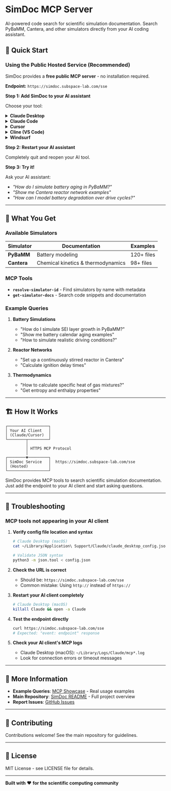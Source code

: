 # SimDoc MCP Server

AI-powered code search for scientific simulation documentation. Search PyBaMM, Cantera, and other simulators directly from your AI coding assistant.

## 🚀 Quick Start

### Using the Public Hosted Service (Recommended)

SimDoc provides a **free public MCP server** - no installation required.

**Endpoint:** `https://simdoc.subspace-lab.com/sse`

**Step 1: Add SimDoc to your AI assistant**

Choose your tool:

<details>
<summary><b>Claude Desktop</b></summary>

**Config file location:**
- macOS: `~/Library/Application Support/Claude/claude_desktop_config.json`
- Windows: `%APPDATA%\Claude\claude_desktop_config.json`

**Add this configuration:**
```json
{
  "mcpServers": {
    "simdoc": {
      "url": "https://simdoc.subspace-lab.com/sse"
    }
  }
}
```
</details>

<details>
<summary><b>Claude Code</b></summary>

**Config file location:**
- Project: `.mcp.json` (in project root)
- User: `~/.claude/settings.local.json`

**Add this configuration:**
```json
{
  "mcpServers": {
    "simdoc": {
      "type": "sse",
      "url": "https://simdoc.subspace-lab.com/sse"
    }
  }
}
```
</details>

<details>
<summary><b>Cursor</b></summary>

**Config file location:** `~/.cursor/mcp.json`

**Add this configuration:**
```json
{
  "mcpServers": {
    "simdoc": {
      "url": "https://simdoc.subspace-lab.com/sse"
    }
  }
}
```
</details>

<details>
<summary><b>Cline (VS Code)</b></summary>

**Setup:** Click "Configure MCP Servers" in Cline extension panel

**Add this configuration:**
```json
{
  "mcpServers": {
    "simdoc": {
      "url": "https://simdoc.subspace-lab.com/sse",
      "alwaysAllow": []
    }
  }
}
```
</details>

<details>
<summary><b>Windsurf</b></summary>

**Config file location:** Windsurf MCP settings

**Add this configuration:**
```json
{
  "mcpServers": {
    "simdoc": {
      "url": "https://simdoc.subspace-lab.com/sse"
    }
  }
}
```
</details>

**Step 2: Restart your AI assistant**

Completely quit and reopen your AI tool.

**Step 3: Try it!**

Ask your AI assistant:
- *"How do I simulate battery aging in PyBaMM?"*
- *"Show me Cantera reactor network examples"*
- *"How can I model battery degradation over drive cycles?"*

---

## 🎯 What You Get

### Available Simulators

| Simulator | Documentation | Examples |
|-----------|---------------|----------|
| **PyBaMM** | Battery modeling | 120+ files |
| **Cantera** | Chemical kinetics & thermodynamics | 98+ files |

### MCP Tools

- **`resolve-simulator-id`** - Find simulators by name with metadata
- **`get-simulator-docs`** - Search code snippets and documentation

### Example Queries

1. **Battery Simulations**
   - "How do I simulate SEI layer growth in PyBaMM?"
   - "Show me battery calendar aging examples"
   - "How to simulate realistic driving conditions?"

2. **Reactor Networks**
   - "Set up a continuously stirred reactor in Cantera"
   - "Calculate ignition delay times"

3. **Thermodynamics**
   - "How to calculate specific heat of gas mixtures?"
   - "Get entropy and enthalpy properties"

---

## 🏗️ How It Works

```
┌──────────────────┐
│ Your AI Client   │
│ (Claude/Cursor)  │
└────────┬─────────┘
         │
         │ HTTPS MCP Protocol
         │
┌────────▼─────────┐
│ SimDoc Service   │  https://simdoc.subspace-lab.com/sse
│ (Hosted)         │
└──────────────────┘
```

SimDoc provides MCP tools to search scientific simulation documentation. Just add the endpoint to your AI client and start asking questions.

---

## 🐛 Troubleshooting

### MCP tools not appearing in your AI client

1. **Verify config file location and syntax**
   ```bash
   # Claude Desktop (macOS)
   cat ~/Library/Application\ Support/Claude/claude_desktop_config.json

   # Validate JSON syntax
   python3 -m json.tool < config.json
   ```

2. **Check the URL is correct**
   - Should be: `https://simdoc.subspace-lab.com/sse`
   - Common mistake: Using `http://` instead of `https://`

3. **Restart your AI client completely**
   ```bash
   # Claude Desktop (macOS)
   killall Claude && open -a Claude
   ```

4. **Test the endpoint directly**
   ```bash
   curl https://simdoc.subspace-lab.com/sse
   # Expected: "event: endpoint" response
   ```

5. **Check your AI client's MCP logs**
   - Claude Desktop (macOS): `~/Library/Logs/Claude/mcp*.log`
   - Look for connection errors or timeout messages

---

## 📖 More Information

- **Example Queries**: [MCP Showcase](../md-files/MCP_SHOWCASE.md) - Real usage examples
- **Main Repository**: [SimDoc README](../README.md) - Full project overview
- **Report Issues**: [GitHub Issues](https://github.com/your-org/simdoc/issues)

---

## 🤝 Contributing

Contributions welcome! See the main repository for guidelines.

---

## 📝 License

MIT License - see LICENSE file for details.

---

**Built with** ❤️ **for the scientific computing community**
